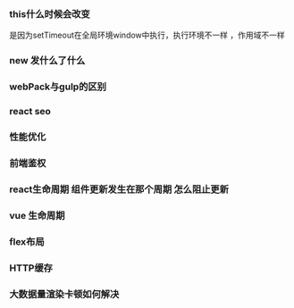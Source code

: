 ### this什么时候会改变
是因为setTimeout在全局环境window中执行，执行环境不一样 ，作用域不一样
### new 发什么了什么

### webPack与gulp的区别

### react seo

### 性能优化

### 前端鉴权

### react生命周期 组件更新发生在那个周期 怎么阻止更新

### vue 生命周期

### flex布局

### HTTP缓存

### 大数据量渲染卡顿如何解决



